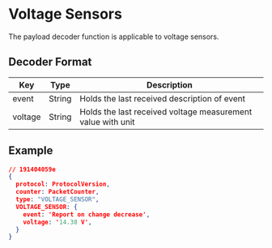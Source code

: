 # Voltage Sensors

The payload decoder function is applicable to voltage sensors.


## Decoder Format

| Key                  | Type    | Description                                                 |
| -------------------- | ------- | ----------------------------------------------------------- |
| event                | String  | Holds the last received description of event                |
| voltage              | String  | Holds the last received voltage measurement value with unit |

## Example

```json
// 191404059e
{
  protocol: ProtocolVersion,
  counter: PacketCounter,
  type: "VOLTAGE_SENSOR",
  VOLTAGE_SENSOR: {
    event: 'Report on change decrease',
    voltage: '14.38 V',
  }
}
```
